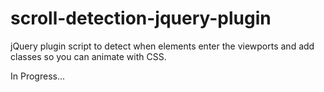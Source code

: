 # scroll-detection-jquery-plugin
jQuery plugin script to detect when elements enter the viewports and add classes so you can animate with CSS.

In Progress...
